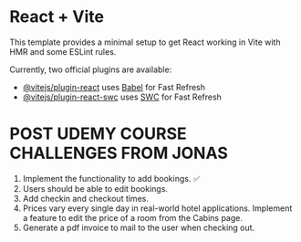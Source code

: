 # React + Vite

This template provides a minimal setup to get React working in Vite with HMR and some ESLint rules.

Currently, two official plugins are available:

- [@vitejs/plugin-react](https://github.com/vitejs/vite-plugin-react/blob/main/packages/plugin-react/README.md) uses [Babel](https://babeljs.io/) for Fast Refresh
- [@vitejs/plugin-react-swc](https://github.com/vitejs/vite-plugin-react-swc) uses [SWC](https://swc.rs/) for Fast Refresh

# POST UDEMY COURSE CHALLENGES FROM JONAS

1. Implement the functionality to add bookings. ✅
2. Users should be able to edit bookings.
3. Add checkin and checkout times.
4. Prices vary every single day in real-world hotel applications. Implement a feature to edit the price of a room from the Cabins page.
5. Generate a pdf invoice to mail to the user when checking out.
